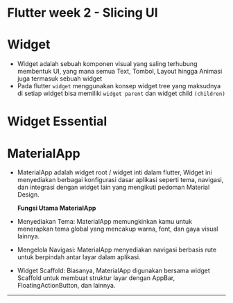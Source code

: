 # Flutter week 2 - Slicing UI

# Widget

- Widget adalah sebuah komponen visual yang saling terhubung membentuk UI, yang mana semua Text, Tombol, Layout hingga Animasi juga termasuk sebuah widget
- Pada flutter `widget` menggunakan konsep widget tree yang maksudnya di setiap widget bisa memiliki `widget parent` dan widget child `(children)`

# Widget Essential

# MaterialApp

- MaterialApp adalah widget root / widget inti dalam flutter, Widget ini menyediakan berbagai konfigurasi dasar aplikasi seperti tema, navigasi, dan integrasi dengan widget lain yang mengikuti pedoman Material Design.

  **Fungsi Utama MaterialApp**

- Menyediakan Tema: MaterialApp memungkinkan kamu untuk menerapkan tema global yang mencakup warna, font, dan gaya visual lainnya.
- Mengelola Navigasi: MaterialApp menyediakan navigasi berbasis rute untuk berpindah antar layar dalam aplikasi.
- Widget Scaffold: Biasanya, MaterialApp digunakan bersama widget Scaffold untuk membuat struktur layar dengan AppBar, FloatingActionButton, dan lainnya.

---
